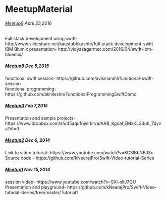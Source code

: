 # MeetupMaterial
<H6><a href="http://www.meetup.com/SwiftBengaluru/events/229963536/">Meetup9</a> April 23,2016</H6>
Full stack development using swift- http://www.slideshare.net/kaustubhkushte/full-stack-development-swift <Br/>
IBM Blumix presentation- http://vidyasagarmsc.com/2016/04/swift-ibm-bluemix/

<H5><a href="http://www.meetup.com/SwiftBengaluru/events/226646911/">Meetup8</a> Dec 5,2015</H5>
functional swift session- https://github.com/avismarahl/functional-swift-session  <Br/>
functional programming- https://github.com/akhileshn/FunctionalProgrammingSwiftDemo  

<H5><a href="http://www.meetup.com/SwiftBengaluru/events/219955301/">Meetup3</a> Feb 7,2015</H5>
Presentation and sample projects- https://www.dropbox.com/sh/45aqufnjvlrkrva/AAB_KgoafjEMxKL33uh_7dyva?dl=0

<H5><a href="http://www.meetup.com/SwiftBengaluru/events/219043776/">Meetup2</a> Dec 6, 2014</H5>
Link to video tutorial- https://www.youtube.com/watch?v=KC3lBbNBJ3c <Br/>
Source code - https://github.com/kNeerajPro/Swift-Video-tutorial-Series

<H5><a href="http://www.meetup.com/SwiftBengaluru/events/216461272/">Meetup1</a> Nov 15,2014</H5>
session video- https://www.youtube.com/watch?v=SXl-olIJ7QU <Br/>
Presentation and playground- https://github.com/kNeerajPro/Swift-Video-tutorial-Series/tree/master/Tutorial1





